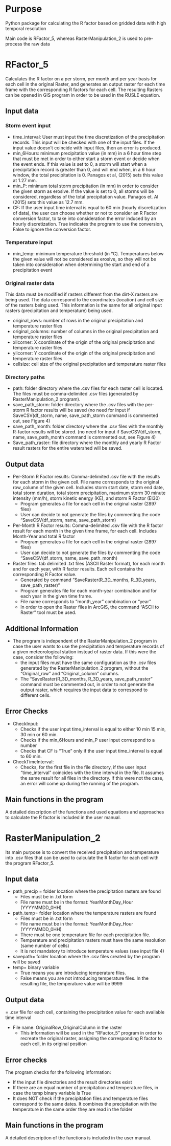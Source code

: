 # Purpose
Python package for calculating the R factor based on gridded data with high temporal resolution

Main code is RFactor_5, whereas RasterManipulation_2 is used to pre-process the raw data

# RFactor_5

Calculates the R factor on a per storm, per month and per year basis for each cell in the original Raster, and generates an output raster for each time frame with the corresponding R factors for each cell. The resulting Rasters can be opened in GIS program in order to be used in the RUSLE equation. 

## Input data
### Storm event input
* time_interval: User must input the time discretization of the precipitation records. This input will be checked with one of the input files. If the input value doesn’t coincide with input files, then an error is produced. 
* min_6Hours: minimum precipitation value (in mm) in a 6 hour time step that must be met in order to either start a storm event or decide when the event ends. If this value is set to 0, a storm will start when a precipitation record is greater than 0, and will end when, in a 6 hour window, the total precipitation is 0. Panagos et al, (2015) sets this value at 1.27 mm. 
* min_P: minimum total storm precipitation (in mm) in order to consider the given storm as erosive. If the value is set to 0, all storms will be considered, regardless of the total precipitation value. Panagos et. Al (2015) sets this value as 12.7 mm. 
* CF:  If the user input time interval is equal to 60 min (hourly discretization of data), the user can choose whether or not to consider an R Factor conversion factor, to take into consideration the error induced by an hourly discretization. True indicates the program to use the conversion, False to ignore the conversion factor. 

### Temperature input
* min_temp: minimum temperature threshold (in °C). Temperatures below the given value will not be considered as erosive, so they will not be taken into consideration when determining the start and end of a precipitation event

### Original raster data
This data must be modified if rasters different from the dirt-X rasters are being used. The data correspond to the coordinates (location) and cell size of the rasters being used. This information is the same for all original input rasters (precipitation and temperature) being used.
* original_rows: number of rows in the original precipitation and temperature raster files 
* original_columns: number of columns in the original precipitation and temperature raster files
* xllcorner: X coordinate of the origin of the original precipitation and temperature raster files
* yllcorner: Y coordinate of the origin of the original precipitation and temperature raster files
* cellsize: cell size of the original precipitation and temperature raster files 

### Directory paths
* path: folder directory where the .csv files for each raster cell is located. The files must be comma-delimited .csv files (generated by RasterManipulation_2 program). 
* save_path_storm: folder directory where the .csv files with the per-storm R factor results will be saved (no need for input if SaveCSV(df_storm, name, save_path_storm command is commented out, see Figure 4)
* save_path_month: folder directory where the .csv files with the monthly R-factor results will be stored. (no need for input if SaveCSV(df_storm, name, save_path_month command is commented out, see Figure 4)
* Save_path_raster: file directory where the monthly and yearly R Factor result rasters for the entire watershed will be saved. 

## Output data
* Per-Storm R Factor results: Comma-delimited .csv file with the results for each storm in the given cell. File name corresponds to the original row_column of the given cell. Includes storm start date, storm end date, total storm duration, total storm precipitation, maximum storm 30 minute intensity (mm/h), storm kinetic energy (KE), and storm R Factor (EI30) 
    * Program generates a file for each cell in the original raster (2897 files)
    * User can decide to not generate the files by commenting the code “SaveCSV(df_storm, name, save_path_storm)
* Per-Month R Factor results: Comma-delimited .csv file with the R factor result for each month in the given time frame, for each cell. Includes Month-Year and total R factor 
    * Program generates a file for each cell in the original raster (2897 files)
    * User can decide to not generate the files by commenting the code “SaveCSV(df_storm, name, save_path_month)
* Raster files: tab delimited .txt files (ASCII Raster format), for each month and for each year, with R factor results. Each cell contains the corresponding R Factor value. 
    * Generated by command “SaveRaster(R_3D_months, R_3D_years, save_path_raster)”
    * Program generates file for each month-year combination and for each year in the given time frame. 
    * File name corresponds to “month_year” combination  or “year”
    * In order to open the Raster files in ArcGIS, the command “ASCII to Raster” tool must be used. 

## Additional Information
* The program is independent of the RasterManipulation_2 program in case the user wants to use the precipitation and temperature records of a given meteorological station instead of raster data. If this were the case, consider the following: 
   * the input files must have the same configuration as the .csv files generated by the RasterManipulation_2 program, without the “Original_row” and “Original_column” columns. 
   * The “SaveRaster(R_3D_months, R_3D_years, save_path_raster” command must be commented out, in order to not generate the output raster, which requires the input data to correspond to different cells. 

## Error Checks
* CheckInput: 
   * Checks if the user input time_interval is equal to either 10 min 15 min, 30 min or 60 min. 
   * Checks if the min_6Hours and min_P user input correspond to a number 
   * Checks that CF is “True” only if the user input time_interval is equal to 60 min. 
* CheckTimeInterval: 
   * Checks, for the first file in the file directory, if the user input “time_interval” coincides with the time interval in the file. It assumes the same result for all files in the directory. If this were not the case, an error will come up during the running of the program. 

## Main functions in the program
A detailed description of the functions and used equations and approaches to calculate the R factor is included in the user manual.

# RasterManipulation_2 

Its main purpose is to convert the received precipitation and temperature into .csv files that can be used to calculate the R factor for each cell with the program RFactor_5. 
    
## Input data
* path_precip = folder location where the precipitation rasters are found
    * Files must be in .txt form    
    * File name must be in the format: YearMonthDay_Hour (YYYYMMDD_0HH)
* path_temp= folder location where the temperature rasters are found
    * Files must be in .txt form 
    * File name must be in the format: YearMonthDay_Hour (YYYYMMDD_0HH)
    * There must be one temperature file for each precipitation file. 
    * Temperature and precipitation rasters must have the same resolution (same number of cells)
    * It is not mandatory to introduce temperature values (see input file 4)
* savepath= folder location where the .csv files created by the program will be saved
* temp= binary variable
    * True means you are introducing temperature files. 
    * False means you are not introducing temperature files. In the resulting file, the temperature value will be 9999
    
## Output data
= .csv file for each cell, containing the precipitation value for each available time interval
* File name: OriginalRow_OriginalColumn in the raster
    * This information will be used in the “RFactor_5” program in order to recreate the original raster, assigning the corresponding R factor to each cell, in its original position

## Error checks 
The program checks for the following information: 
* If the input file directories and the result directories exist 
* If there are an equal number of precipitation and temperature files, in case the temp binary variable is True 
* It does NOT check if the precipitation files and temperature files correspond to the same dates. It combines the precipitation with the temperature in the same order they are read in the folder 

## Main functions in the program
A detailed description of the functions is included in the user manual.
